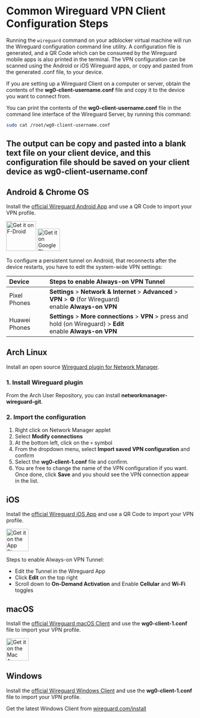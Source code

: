 # Common Wireguard VPN Client Configuration Steps

Running the `wireguard` command on your adblocker virtual machine will run the Wireguard configuration command line utility. A configuration file is generated, and a QR Code which can be consumed by the Wireguard mobile apps is also printed in the terminal. The VPN configuration can be scanned using the Android or iOS Wireguard apps, or copy and pasted from the generated .conf file, to your device.

If you are setting up a Wireguard Client on a computer or server, obtain the contents of the **wg0-client-username.conf** file and copy it to the device you want to connect from.

You can print the contents of the **wg0-client-username.conf** file in the command line interface of the Wireguard Server, by running this command:

```bash
sudo cat /root/wg0-client-username.conf
```

The output can be copy and pasted into a blank text file on your client device, and this configuration file should be saved on your client device as **wg0-client-username.conf**
---

## Android & Chrome OS

Install the [official Wireguard Android App](https://play.google.com/store/apps/details?id=com.wireguard.android) and use a QR Code to import your VPN profile.

<a href="https://f-droid.org/en/packages/com.wireguard.android/" target="_blank">
<img src="./images/logos/f-droid.svg" alt="Get it on F-Droid" height="80"></a>
<a href="https://play.google.com/store/apps/details?id=com.wireguard.android" target="_blank">
<img src="./images/logos/google-play.svg" alt="Get it on Google Play" height="60"></a>

To configure a persistent tunnel on Android, that reconnects after the device restarts, you have to edit the system-wide VPN settings:

| Device | Steps to enable Always-on VPN Tunnel |
| :------| :------------------------------------|
| Pixel Phones | **Settings** > **Network & Internet** > **Advanced** > **VPN** > **⚙** (for Wireguard) <br>enable **Always-on VPN** |
| Huawei Phones | **Settings** > **More connections** > **VPN** > press and hold (on Wireguard) > **Edit** <br>enable **Always-on VPN** |

## Arch Linux

Install an open source [Wireguard plugin for Network Manager](https://github.com/max-moser/network-manager-wireguard/).

### 1. Install Wireguard plugin

From the Arch User Repository, you can install **networkmanager-wireguard-git**.

### 2. Import the configuration

  1. Right click on Network Manager applet
  2. Select **Modify connections**
  3. At the bottom left, click on the `+` symbol
  4. From the dropdown menu, select **Import saved VPN configuration** and confirm
  5. Select the **wg0-client-1.conf** file and confirm.
  6. You are free to change the name of the VPN configuration if you want. Once done, click **Save** and you should see the VPN connection appear in the list.

## iOS

Install the [official Wireguard iOS App](https://itunes.apple.com/us/app/wireguard/id1441195209?ls=1&mt=8) and use a QR Code to import your VPN profile.

<a href="https://itunes.apple.com/us/app/wireguard/id1441195209?ls=1&mt=8" target="_blank">
<img src="./images/logos/app-store.svg" alt="Get it on the App Store" height="60"></a>

Steps to enable Always-on VPN Tunnel:

  - Edit the Tunnel in the Wireguard App
  - Click **Edit** on the top right
  - Scroll down to **On-Demand Activation** and Enable **Cellular** and **Wi-Fi** toggles

## macOS

Install the [official Wireguard macOS Client](https://itunes.apple.com/us/app/wireguard/id1451685025?ls=1&mt=12) and use the **wg0-client-1.conf** file to import your VPN profile.

<a href="https://itunes.apple.com/us/app/wireguard/id1451685025?ls=1&mt=12" target="_blank">
<img src="./images/logos/app-store-macOS.svg" alt="Get it on the Mac App Store" height="60"></a>

## Windows

Install the [official Wireguard Windows Client](https://www.wireguard.com/install/) and use the **wg0-client-1.conf** file to import your VPN profile.

Get the latest Windows Client from [wireguard.com/install](https://www.wireguard.com/install/)
